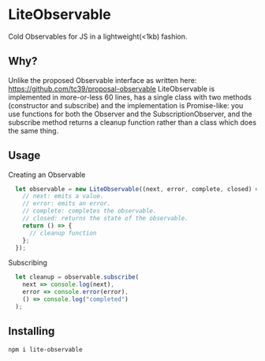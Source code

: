 # LiteObservable
Cold Observables for JS in a lightweight(<1kb) fashion.

## Why?
Unlike the proposed Observable interface as written here:
https://github.com/tc39/proposal-observable
LiteObservable is implemented in more-or-less 60 lines, has a single class with two methods (constructor and subscribe) and the implementation is Promise-like: you use functions for both the Observer and the SubscriptionObserver, and the subscribe method returns a cleanup function rather than a class which does the same thing.

## Usage
Creating an Observable
```js
  let observable = new LiteObservable((next, error, complete, closed) => {
    // next: emits a value.
    // error: emits an error.
    // complete: completes the observable.
    // closed: returns the state of the observable.
    return () => {
      // cleanup function
    };
  });
```

Subscribing
```js
  let cleanup = observable.subscribe(
    next => console.log(next),
    error => console.error(error),
    () => console.log("completed")
  );
```

## Installing
```
npm i lite-observable
```